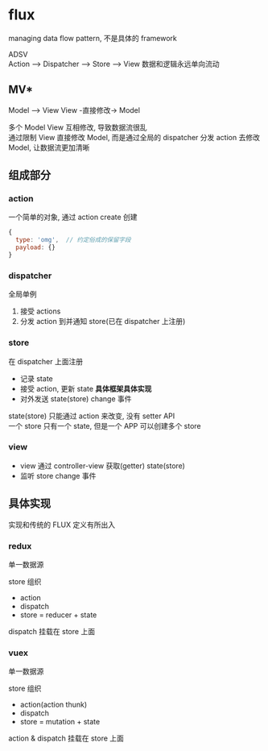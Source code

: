 # flux

managing data flow pattern, 不是具体的 framework

ADSV  
Action --> Dispatcher --> Store --> View
数据和逻辑永远单向流动

## MV*

Model --> View
View  -直接修改-> Model

多个 Model View 互相修改, 导致数据流很乱  
通过限制 View 直接修改 Model, 而是通过全局的 dispatcher 分发 action 去修改 Model, 让数据流更加清晰

## 组成部分

### action

一个简单的对象, 通过 action create 创建

```js
{
  type: 'omg',  // 约定俗成的保留字段
  payload: {}
}
```

### dispatcher

全局单例

1. 接受 actions
2. 分发 action 到并通知 store(已在 dispatcher 上注册)

### store

在 dispatcher 上面注册

- 记录 state
- 接受 action, 更新 state **具体框架具体实现**
- 对外发送 state(store) change 事件

state(store) 只能通过 action 来改变, 没有 setter API  
一个 store 只有一个 state, 但是一个 APP 可以创建多个 store

### view

- view 通过 controller-view 获取(getter) state(store)
- 监听 store change 事件

## 具体实现

实现和传统的 FLUX 定义有所出入

### redux

单一数据源

store 组织

- action
- dispatch
- store = reducer + state

dispatch 挂载在 store 上面

### vuex

单一数据源

store 组织

- action(action thunk)
- dispatch
- store = mutation + state

action & dispatch 挂载在 store 上面
